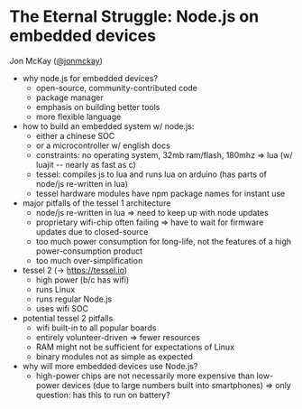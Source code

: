 # The Eternal Struggle: Node.js on embedded devices
Jon McKay ([@jonmckay](https://@jonmckay))

- why node.js for embedded devices?
	- open-source, community-contributed code
	- package manager
	- emphasis on building better tools
	- more flexible language
- how to build an embedded system w/ node.js:
	- either a chinese SOC
	- or a microcontroller w/ english docs
	- constraints: no operating system, 32mb ram/flash, 180mhz => lua (w/ luajit -- nearly as fast as c)
	- tessel: compiles js to lua and runs lua on arduino (has parts of node/js re-written in lua)
	- tessel hardware modules have npm package names for instant use
- major pitfalls of the tessel 1 architecture
	- node/js re-written in lua => need to keep up with node updates
	- proprietary wifi-chip often failing => have to wait for firmware updates due to closed-source
	- too much power consumption for long-life, not the features of a high power-consumption product
	- too much over-simplification
- tessel 2 (-> https://tessel.io)
	- high power (b/c has wifi)
	- runs Linux
	- runs regular Node.js
	- uses wifi SOC
- potential tessel 2 pitfalls
	- wifi built-in to all popular boards
	- entirely volunteer-driven => fewer resources
	- RAM might not be sufficient for expectations of Linux
	- binary modules not as simple as expected
- why will more embedded devices use Node.js?
	- high-power chips are not necessarily more expensive than low-power devices (due to large numbers built into smartphones) => only question: has this to run on battery?